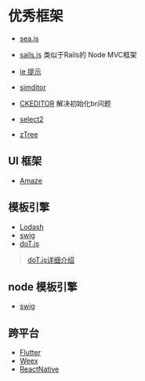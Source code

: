 # 优秀框架

- [sea.js](http://seajs.org/)
- [sails.js](http://sailsjs.org/) 类似于Rails的 Node MVC框架
- [ie 提示](https://github.com/panteng/ie-blocker)

- [simditor](http://simditor.tower.im/)
- [CKEDITOR](https://dev.ckeditor.com/ticket/8419) 解决初始化br问题

- [select2](https://select2.github.io/)
- [zTree](http://www.treejs.cn/v3/main.php#_zTreeInfo)

## UI 框架
- [Amaze](http://amazeui.org/)

## 模板引擎
- [Lodash](https://lodash.com/)
- [swig](http://yangxiaofu.com/swig/)
- [doT.js](http://olado.github.io/doT/index.html)
> [doT.js详细介绍](http://www.cnblogs.com/kuikui/p/3505768.html)

## node 模板引擎
- [swig](https://prakaashkpk.github.io/swig-docs/swig/docs/#usage)


## 跨平台
- [Flutter](https://flutterchina.club/web-analogs/)
- [Weex](https://weex.apache.org/zh/guide/introduction.html)
- [ReactNative](https://reactnative.cn/)



